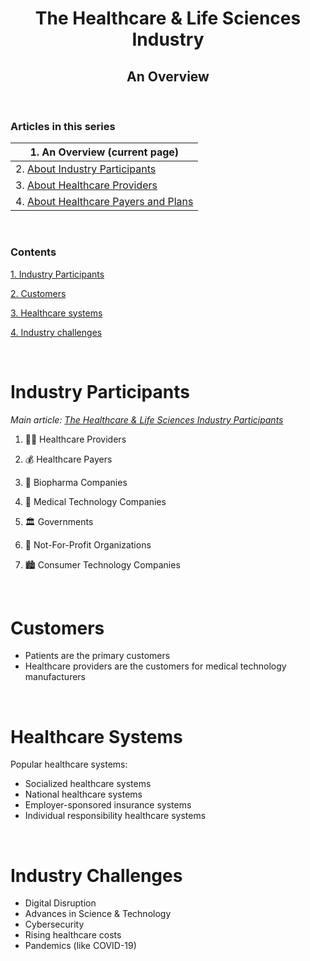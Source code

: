 <h1 align=center> The Healthcare & Life Sciences Industry </h1>

<h2 align=center> An Overview </h2>

<br>

### Articles in this series

| 1. An Overview (current page) |
| ----- |
| 2. [About Industry Participants](https://github.com/Karthikeshwar1/blog/blob/main/2022/The%20Healthcare%20and%20Life%20Sciences%20Industry%20Participants.md) |
| 3. [About Healthcare Providers](https://github.com/Karthikeshwar1/blog/blob/main/2022/The%20Healthcare%20Providers.md) |
| 4. [About Healthcare Payers and Plans](https://github.com/Karthikeshwar1/blog/blob/main/2022/The%20Healthcare%20Payers%20and%20Plans.md)

<br>

### Contents

[1. Industry Participants](#industry-participants)

[2. Customers](#customers)

[3. Healthcare systems](#healthcare-systems)

[4. Industry challenges](#industry-challenges)

<br>

# Industry Participants

_Main article: 
[The Healthcare & Life Sciences Industry Participants](https://github.com/Karthikeshwar1/blog/blob/main/2022/The%20Healhcare%20and%20Life%20Sciences%20Industry%20Participants.md)_

1. 👩‍⚕️ Healthcare Providers

2. 💰 Healthcare Payers

3. 🧬 Biopharma Companies

4. 🔬 Medical Technology Companies

5. 🏛 Governments

6. 🏢 Not-For-Profit Organizations

7. 🏙 Consumer Technology Companies

<br>

# Customers

* Patients are the primary customers
* Healthcare providers are the customers for medical technology manufacturers

<br>

# Healthcare Systems

Popular healthcare systems:
* Socialized healthcare systems
* National healthcare systems
* Employer-sponsored insurance systems
* Individual responsibility healthcare systems

<br>

# Industry Challenges

* Digital Disruption
* Advances in Science & Technology
* Cybersecurity
* Rising healthcare costs
* Pandemics (like COVID-19)

<br>

